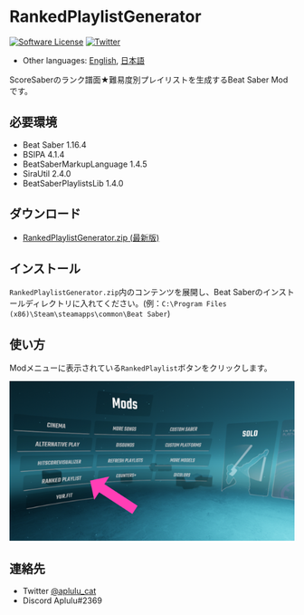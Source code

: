 # RankedPlaylistGenerator

[![Software License](https://img.shields.io/badge/license-MIT-brightgreen.svg)](LICENSE)
[![Twitter](https://img.shields.io/twitter/url?style=social&url=https%3A%2F%2Fgithub.com%2Faplulu%2Franked-playlist-generator)](https://twitter.com/intent/tweet?text=RankedPlaylistGenerator&url=https%3A%2F%2Fgithub.com%2Faplulu%2Franked-playlist-generator)

* Other languages: [English](README.md), [日本語](README.ja.md)

ScoreSaberのランク譜面★難易度別プレイリストを生成するBeat Saber Modです。

## 必要環境

* Beat Saber 1.16.4
* BSIPA 4.1.4
* BeatSaberMarkupLanguage 1.4.5
* SiraUtil 2.4.0
* BeatSaberPlaylistsLib 1.4.0

## ダウンロード

* [RankedPlaylistGenerator.zip (最新版)](https://github.com/aplulu/ranked-playlist-generator/releases/latest/download/RankedPlaylistGenerator.zip)

## インストール

`RankedPlaylistGenerator.zip`内のコンテンツを展開し、Beat Saberのインストールディレクトリに入れてください。(例：`C:\Program Files (x86)\Steam\steamapps\common\Beat Saber`)

## 使い方

Modメニューに表示されている`RankedPlaylist`ボタンをクリックします。

![Usage](usage.png)

## 連絡先

* Twitter [@aplulu_cat](https://twitter.com/aplulu_cat)
* Discord Aplulu#2369
